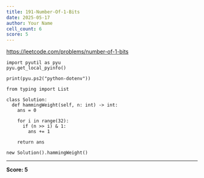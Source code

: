 ```yaml
---
title: 191-Number-Of-1-Bits
date: 2025-05-17
author: Your Name
cell_count: 6
score: 5
---
```


https://leetcode.com/problems/number-of-1-bits


```
import pyutil as pyu
pyu.get_local_pyinfo()
```


```
print(pyu.ps2("python-dotenv"))
```


```
from typing import List
```


```
class Solution:
  def hammingWeight(self, n: int) -> int:
    ans = 0

    for i in range(32):
      if (n >> i) & 1:
        ans += 1

    return ans
```


```
new Solution().hammingWeight()
```


---
**Score: 5**